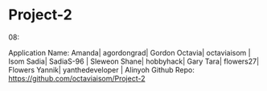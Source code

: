 # Project-2

08:

Application Name: 
Amanda| agordongrad| Gordon
Octavia| octaviaisom | Isom
Sadia| SadiaS-96 | Sleweon
Shane| hobbyhack| Gary
Tara| flowers27| Flowers
Yannik| yanthedeveloper | Alinyoh
Github Repo: https://github.com/octaviaisom/Project-2

